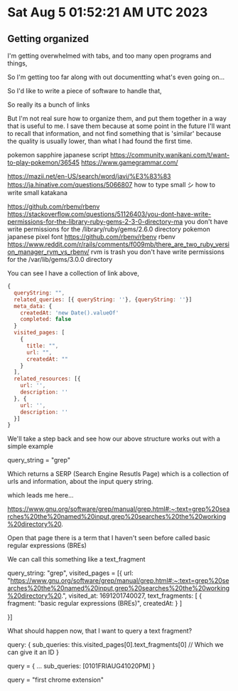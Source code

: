 # Sat Aug 5 01:52:21 AM UTC 2023

## Getting organized

I'm getting overwhelmed with tabs, and too many open programs and things,

So I'm getting too far along with out documentting what's even going on...

So I'd like to write a piece of software to handle that,

So really its a bunch of links

But I'm not real sure how to organize them, and put them together in a way that is useful to me. I save them because at some point in the future I'll want to recall that information, and not find something that is 'similar' because the quality is usually lower, than what I had found the first time.

pokemon sapphire japanese script
https://community.wanikani.com/t/want-to-play-pokemon/36545
https://www.gamegrammar.com/

https://mazii.net/en-US/search/word/javi/%E3%83%83
https://ja.hinative.com/questions/5066807
how to type small シ
how to write small katakana

https://github.com/rbenv/rbenv
https://stackoverflow.com/questions/51126403/you-dont-have-write-permissions-for-the-library-ruby-gems-2-3-0-directory-ma
you don't have write permissions for the /library/ruby/gems/2.6.0 directory
pokemon japanese pixel font
https://github.com/rbenv/rbenv
rbenv
https://www.reddit.com/r/rails/comments/f009mb/there_are_two_ruby_version_manager_rvm_vs_rbenv/
rvm is trash
you don't have write permissions for the /var/lib/gems/3.0.0 directory

You can see I have a collection of link above,

```js
{
  queryString: "",
  related_queries: [{ queryString: ''}, {queryString: ''}]
  meta_data: {
    createdAt: 'new Date().valueOf'
    completed: false
  }
  visited_pages: [
    {
      title: "",
      url: "",
      createdAt: ""
    }
  ],
  related_resources: [{
    url: '',
    description: ''
  }, {
    url: '',
    description: ''
  }]
}
```

We'll take a step back and see how our above structure works out with a simple example

query_string = "grep"

Which returns a SERP (Search Engine Resutls Page) which is a collection of urls and information, about the input query string.

which leads me here...

https://www.gnu.org/software/grep/manual/grep.html#:~:text=grep%20searches%20the%20named%20input,grep%20searches%20the%20working%20directory%20.

Open that page there is a term that I haven't seen before called basic regular expressions (BREs)

We can call this something like a text_fragment

query_string: "grep",
visited_pages = [{
url: "https://www.gnu.org/software/grep/manual/grep.html#:~:text=grep%20searches%20the%20named%20input,grep%20searches%20the%20working%20directory%20.",
visited_at: 1691201740027,
text_fragments: [
{
fragment: "basic regular expressions (BREs)",
createdAt:
}
]

}]

What should happen now, that I want to query a text fragment?

query: {
sub_queries: this.visited_pages[0].text_fragments[0] // Which we can give it an ID
}

query = {
...
sub_queries: [0101FRIAUG41020PM]
}

query = "first chrome extension"
